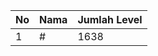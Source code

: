 | No | Nama            | Jumlah Level |
|----|-----------------|--------------|
| 1  | #    |    1638        |

